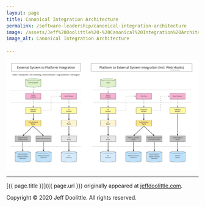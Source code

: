 ```yaml
---
layout: page
title: Canonical Integration Architecture
permalink: /software-leadership/canonical-integration-architecture
image: /assets/Jeff%20Doolittle%20-%20Canonical%20Integration%20Architecture.jpg
image_alt: Canonical Integration Architecture

---
```


![Canonical Integration Architecture](/assets/Jeff%20Doolittle%20-%20Canonical%20Integration%20Architecture.jpg)

___

[{{ page.title }}]({{ page.url }}) originally appeared at [jeffdoolittle.com](https://jeffdoolittle.com/).

Copyright © 2020 Jeff Doolittle. All rights reserved.
